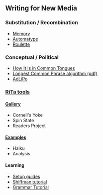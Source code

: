 ## Writing for New Media

### Substitution / Recombination
- [Memory](http://rednoise.org/rita/gallery/Memory/)
- [Automatype](http://rednoise.org/~dhowe/automatype/)
- [Roulette](http://www.cddc.vt.edu/journals/newriver/08Spring/)

### Conceptual / Political
- [How It Is in Common Tongues](http://thereadersproject.org/?hiiict2012)
- [Longest Common Phrase algorithm (pdf)](http://rednoise.org/pubs/the_readers_project-reading_writing_resisting-howe_cayley.pdf)
- [AdLiPo](http://rednoise.org/adlipo/)

### [RiTa tools](http://rednoise.org/rita/)

#### [Gallery](http://rednoise.org/rita/gallery)
  - Cornell's Yoke
  - Spin State
  - Readers Project
  
#### [Examples](http://rednoise.org/rita/examples)
  - Haiku
  - Analysis

#### Learning
  - [Setup guides](http://rednoise.org/rita/quickstart.php)
  - [Shiffman tutorial](http://rednoise.org/rita/tutorial/index.php)
  - [Grammar Tutorial](http://rednoise.org/rita/tutorial/grammars.php)

